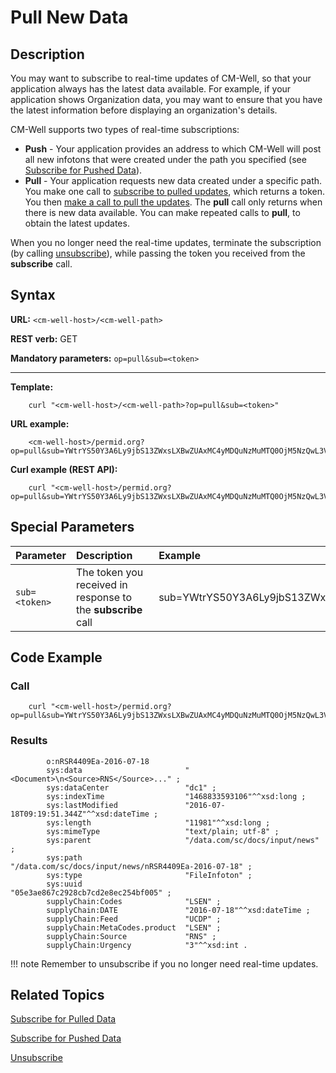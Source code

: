 # Pull New Data

## Description
You may want to subscribe to real-time updates of CM-Well, so that your application always has the latest data available. For example, if your application shows Organization data, you may want to ensure that you have the latest information before displaying an organization's details.

CM-Well supports two types of real-time subscriptions:

* **Push** - Your application provides an address to which CM-Well will post all new infotons that were created under the path you specified (see [Subscribe for Pushed Data](API.Subscribe.SubscribeForPushedData.md)).
* **Pull** - Your application requests new data created under a specific path. You make one call to [subscribe to pulled updates](API.Subscribe.SubscribeForPulledData.md), which returns a token. You then [make a call to pull the updates](API.Subscribe.PullNewData.md). The **pull** call only returns when there is new data available. You can make repeated calls to **pull**, to obtain the latest updates.

When you no longer need the real-time updates, terminate the subscription (by calling [unsubscribe](API.Subscribe.Unsubscribe.md)), while passing the token you received from the **subscribe** call.

## Syntax

**URL:** ```<cm-well-host>/<cm-well-path>```

**REST verb:** GET

**Mandatory parameters:** ```op=pull&sub=<token>```

----------

**Template:**

```
    curl "<cm-well-host>/<cm-well-path>?op=pull&sub=<token>"
```

**URL example:** 

```
    <cm-well-host>/permid.org?op=pull&sub=YWtrYS50Y3A6Ly9jbS13ZWxsLXBwZUAxMC4yMDQuNzMuMTQ0OjM5NzQwL3VzZXIvYzU3MTY1MTE
```

**Curl example (REST API):**

```
    curl "<cm-well-host>/permid.org?op=pull&sub=YWtrYS50Y3A6Ly9jbS13ZWxsLXBwZUAxMC4yMDQuNzMuMTQ0OjM5NzQwL3VzZXIvYzU3MTY1MTE"
```

## Special Parameters

Parameter | Description&nbsp;&nbsp;&nbsp;&nbsp;&nbsp;&nbsp; | Example 
:----------|:-------------|:--------
```sub=<token>``` | The token you received in response to the **subscribe** call | sub=YWtrYS50Y3A6Ly9jbS13ZWxsLXBwZUAxMC4yMDQuNzMuMTQ0OjM5NzQwL3VzZXIvYzU3MTY1MTE

## Code Example

### Call

```
    curl "<cm-well-host>/permid.org?op=pull&sub=YWtrYS50Y3A6Ly9jbS13ZWxsLXBwZUAxMC4yMDQuNzMuMTQ0OjM5NzQwL3VzZXIvYzU3MTY1MTE&format=text"
```

### Results

```
        o:nRSR4409Ea-2016-07-18
        sys:data                       "<Document>\n<Source>RNS</Source>..." ;
        sys:dataCenter                 "dc1" ;
        sys:indexTime                  "1468833593106"^^xsd:long ;
        sys:lastModified               "2016-07-18T09:19:51.344Z"^^xsd:dateTime ;
        sys:length                     "11981"^^xsd:long ;
        sys:mimeType                   "text/plain; utf-8" ;
        sys:parent                     "/data.com/sc/docs/input/news" ;
        sys:path                       "/data.com/sc/docs/input/news/nRSR4409Ea-2016-07-18" ;
        sys:type                       "FileInfoton" ;
        sys:uuid                       "05e3ae867c2928cb7cd2e8ec254bf005" ;
        supplyChain:Codes              "LSEN" ;
        supplyChain:DATE               "2016-07-18"^^xsd:dateTime ;
        supplyChain:Feed               "UCDP" ;
        supplyChain:MetaCodes.product  "LSEN" ;
        supplyChain:Source             "RNS" ;
        supplyChain:Urgency            "3"^^xsd:int .
```

!!! note
	Remember to unsubscribe if you no longer need real-time updates.

## Related Topics

[Subscribe for Pulled Data](API.Subscribe.SubscribeForPulledData.md)

[Subscribe for Pushed Data](API.Subscribe.SubscribeForPushedData.md)

[Unsubscribe](API.Subscribe.Unsubscribe.md)


